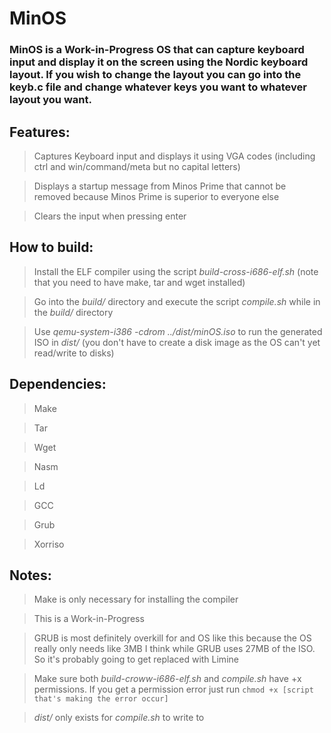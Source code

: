 # MinOS

### MinOS is a Work-in-Progress OS that can capture keyboard input and display it on the screen using the Nordic keyboard layout. If you wish to change the layout you can go into the **keyb.c** file and change whatever keys you want to whatever layout you want.


## Features:

> Captures Keyboard input and displays it using VGA codes (including ctrl and win/command/meta but no capital letters)

> Displays a startup message from Minos Prime that cannot be removed because Minos Prime is superior to everyone else

> Clears the input when pressing enter


## How to build:

> Install the ELF compiler using the script *build-cross-i686-elf.sh* (note that you need to have make, tar and wget installed)

> Go into the *build/* directory and execute the script *compile.sh* while in the *build/* directory

> Use *qemu-system-i386 -cdrom ../dist/minOS.iso* to run the generated ISO in *dist/* (you don't have to create a disk image as the OS can't yet read/write to disks)


## Dependencies:

> Make

> Tar

> Wget

> Nasm

> Ld

> GCC

> Grub

> Xorriso


## Notes:

> Make is only necessary for installing the compiler

> This is a Work-in-Progress

> GRUB is most definitely overkill for and OS like this because the OS really only needs like 3MB I think while GRUB uses 27MB of the ISO. So it's probably going to get replaced with Limine

> Make sure both *build-croww-i686-elf.sh* and *compile.sh* have +x permissions. If you get a permission error just run `chmod +x [script that's making the error occur]`

> *dist/* only exists for *compile.sh* to write to
